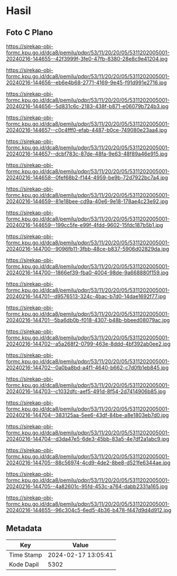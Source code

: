 # Hasil

## Foto C Plano

https://sirekap-obj-formc.kpu.go.id/dca8/pemilu/pdpr/53/11/20/20/05/5311202005001-20240216-144655--42f3999f-3fe0-47fb-8380-28e8c9e41204.jpg

https://sirekap-obj-formc.kpu.go.id/dca8/pemilu/pdpr/53/11/20/20/05/5311202005001-20240216-144656--eb6e4b68-2771-4169-9e45-f91d991e2716.jpg

https://sirekap-obj-formc.kpu.go.id/dca8/pemilu/pdpr/53/11/20/20/05/5311202005001-20240216-144656--5d831c6c-2183-438f-b871-e06079b724b3.jpg

https://sirekap-obj-formc.kpu.go.id/dca8/pemilu/pdpr/53/11/20/20/05/5311202005001-20240216-144657--c0c4fff0-efab-4487-b0ce-749080e23aa4.jpg

https://sirekap-obj-formc.kpu.go.id/dca8/pemilu/pdpr/53/11/20/20/05/5311202005001-20240216-144657--dcbf783c-87de-48fa-9e63-48f89a46e915.jpg

https://sirekap-obj-formc.kpu.go.id/dca8/pemilu/pdpr/53/11/20/20/05/5311202005001-20240216-144658--0fef68b2-f144-4959-be9b-72d7922bc7a4.jpg

https://sirekap-obj-formc.kpu.go.id/dca8/pemilu/pdpr/53/11/20/20/05/5311202005001-20240216-144659--81e18bee-cd9a-40e6-9e18-178ae4c23e92.jpg

https://sirekap-obj-formc.kpu.go.id/dca8/pemilu/pdpr/53/11/20/20/05/5311202005001-20240216-144659--199cc5fe-e99f-4fdd-9602-15fdc187b5b1.jpg

https://sirekap-obj-formc.kpu.go.id/dca8/pemilu/pdpr/53/11/20/20/05/5311202005001-20240216-144700--9096fb11-3fbb-48ce-b837-5906d02829da.jpg

https://sirekap-obj-formc.kpu.go.id/dca8/pemilu/pdpr/53/11/20/20/05/5311202005001-20240216-144700--1866ef39-fba0-4004-98de-9a668880f159.jpg

https://sirekap-obj-formc.kpu.go.id/dca8/pemilu/pdpr/53/11/20/20/05/5311202005001-20240216-144701--d9576513-324c-4bac-b7d0-14dae1692f77.jpg

https://sirekap-obj-formc.kpu.go.id/dca8/pemilu/pdpr/53/11/20/20/05/5311202005001-20240216-144701--5ba6db0b-f018-4307-b48b-bbeed08079ac.jpg

https://sirekap-obj-formc.kpu.go.id/dca8/pemilu/pdpr/53/11/20/20/05/5311202005001-20240216-144702--a5a268f2-0799-463e-8ddd-4bf392ab0ee2.jpg

https://sirekap-obj-formc.kpu.go.id/dca8/pemilu/pdpr/53/11/20/20/05/5311202005001-20240216-144702--0a0ba8bd-a4f1-4640-b662-c7d0fb1eb845.jpg

https://sirekap-obj-formc.kpu.go.id/dca8/pemilu/pdpr/53/11/20/20/05/5311202005001-20240216-144703--c1032dfc-aef5-491d-8f54-2d7414906b85.jpg

https://sirekap-obj-formc.kpu.go.id/dca8/pemilu/pdpr/53/11/20/20/05/5311202005001-20240216-144704--383125aa-5ee6-43df-84be-a8e1803eb7d0.jpg

https://sirekap-obj-formc.kpu.go.id/dca8/pemilu/pdpr/53/11/20/20/05/5311202005001-20240216-144704--d3da47e5-6de3-45bb-83a5-4e7df2a1abc9.jpg

https://sirekap-obj-formc.kpu.go.id/dca8/pemilu/pdpr/53/11/20/20/05/5311202005001-20240216-144705--88c56974-4cd9-4de2-8be8-d521fe6344ae.jpg

https://sirekap-obj-formc.kpu.go.id/dca8/pemilu/pdpr/53/11/20/20/05/5311202005001-20240216-144705--4a82601c-95fd-453c-a764-dabb2331a165.jpg

https://sirekap-obj-formc.kpu.go.id/dca8/pemilu/pdpr/53/11/20/20/05/5311202005001-20240216-144655--96c304c5-6ed5-4b36-b478-f447d9d4d912.jpg


## Metadata

| Key        | Value               |
| ---------- | ------------------- |
| Time Stamp | 2024-02-17 13:05:41 |
| Kode Dapil | 5302                |



